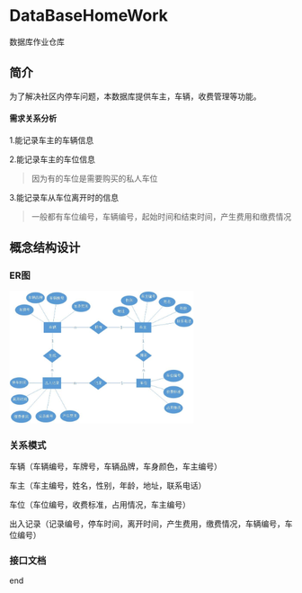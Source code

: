 # DataBaseHomeWork
数据库作业仓库

## 简介
为了解决社区内停车问题，本数据库提供车主，车辆，收费管理等功能。

#### 需求关系分析
1.能记录车主的车辆信息

2.能记录车主的车位信息
>因为有的车位是需要购买的私人车位  

3.能记录车从车位离开时的信息
>一般都有车位编号，车辆编号，起始时间和结束时间，产生费用和缴费情况


## 概念结构设计

### ER图

<img src="/资料/ER图.jpg" alt="图片alt" title="图片title" style="width: 65%">


### 关系模式

车辆（车辆编号，车牌号，车辆品牌，车身颜色，车主编号）


车主（车主编号，姓名，性别，年龄，地址，联系电话）


车位（车位编号，收费标准，占用情况，车主编号）


出入记录（记录编号，停车时间，离开时间，产生费用，缴费情况，车辆编号，车位编号）





### 接口文档










end
